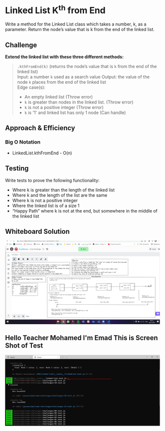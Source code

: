 # Linked List K<sup>th</sup> from End

Write a method for the Linked List class which takes a number, k, as a parameter. Return the node’s value that is k from the end of the linked list.

## Challenge

**Extend the linked list with these three different methods:**

>`.kthFromEnd(k)` (returns the node’s value that is `k` from the end of the linked list)  
>Input: a number `k` used as a search value
>Output: the value of the node `k` places from the end of the linked list  
>Edge case(s):
>- An empty linked list (Throw error)
>- `k` is greater than nodes in the linked list. (Throw error)
>- `k` is not a positive integer (Throw error)
>- `k` is '1' and linked list has only 1 node (Can handle)

## Approach & Efficiency

### Big O Notation

- LinkedList.kthFromEnd - O(n)

## Testing

Write tests to prove the following functionality:

- Where k is greater than the length of the linked list
- Where k and the length of the list are the same
- Where k is not a positive integer
- Where the linked list is of a size 1
- “Happy Path” where k is not at the end, but somewhere in the middle of the linked list

## Whiteboard Solution

![code-challenge-07](./whiteboard/linked-list-kth.png)

## Hello Teacher Mohamed I'm Emad This is Screen Shot of Test

![Test](./ScreenShot/cc7.JPG)